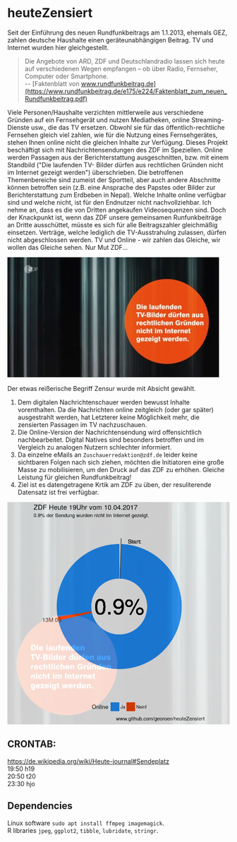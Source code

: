 # heuteZensiert

Seit der Einführung des neuen Rundfunkbeitrags am 1.1.2013, ehemals GEZ, zahlen deutsche Haushalte einen geräteunabhängigen Beitrag. TV und Internet wurden hier gleichgestellt. 

> Die Angebote von ARD, ZDF und Deutschlandradio lassen sich heute auf verschiedenen Wegen empfangen – ob über Radio, Fernseher, Computer oder Smartphone.  
> -- [Faktenblatt von www.rundfunkbeitrag.de](https://www.rundfunkbeitrag.de/e175/e224/Faktenblatt_zum_neuen_Rundfunkbeitrag.pdf)  

Viele Personen/Haushalte verzichten mittlerweile aus verschiedene Gründen auf ein Fernsehgerät und nutzen Mediatheken, online Streaming-Dienste usw., die das TV ersetzen. Obwohl sie für das öffentlich-rechtliche Fernsehen gleich viel zahlen, wie für die Nutzung eines Fernsehgerätes, stehen Ihnen online nicht die gleichen Inhalte zur Verfügung. Dieses Projekt beschäftigt sich mit Nachrichtensendungen des ZDF im Speziellen. Online werden Passagen aus der Berichterstattung ausgeschnitten, bzw. mit einem Standbild ("Die laufenden TV- Bilder dürfen aus rechtlichen Gründen nicht im Internet gezeigt werden") überschrieben. Die betroffenen Themenbereiche sind zumeist der Sportteil, aber auch andere Abschnitte können betroffen sein (z.B. eine Ansprache des Papstes oder Bilder zur Berichterstattung zum Erdbeben in Nepal). Welche Inhalte online verfügbar sind und welche nicht, ist für den Endnutzer nicht nachvollziehbar. Ich nehme an, dass es die von Dritten angekaufen Videosequenzen sind. Doch der Knackpunkt ist, wenn das ZDF unsere gemeinsamen Runfunkbeiträge an Dritte ausschüttet, müsste es sich für alle Beitragszahler gleichmäßig einsetzen. Verträge, welche lediglich die TV-Ausstrahulng zulassen, dürfen nicht abgeschlossen werden. TV und Online - wir zahlen das Gleiche, wir wollen das Gleiche sehen. Nur Mut ZDF...  

![Bluescreen heute Zensiert](./heuteZensiert.jpg)  

Der etwas reißerische Begriff Zensur wurde mit Absicht gewählt.   
1) Dem digitalen Nachrichtenschauer werden bewusst Inhalte vorenthalten. Da die Nachrichten online zeitgleich (oder gar später) ausgestrahlt werden, hat Letzterer keine Möglichkeit mehr, die zensierten Passagen im TV nachzuschauen.  
2) Die Online-Version der Nachrichtensendung wird offensichtlich nachbearbeitet. Digital Natives sind besonders betroffen und im Vergleich zu analogen Nutzern schlechter informiert.  
3) Da einzelne eMails an `Zuschauerredaktion@zdf.de` leider keine sichtbaren Folgen nach sich ziehen, möchten die Initiatoren eine große Masse zu mobilisieren, um den Druck auf das ZDF zu erhöhen. Gleiche Leistung für gleichen Rundfunkbeitrag!  
4) Ziel ist es datengetragene Krtik am ZDF zu üben, der resuliterende Datensatz ist frei verfügbar. 

![Kuchendiagramm](./heuteStatisik.png)  

## CRONTAB:
https://de.wikipedia.org/wiki/Heute-journal#Sendeplatz  
19:50 h19  
20:50 t20  
23:30 hjo  

## Dependencies
Linux software `sudo apt install ffmpeg imagemagick`.  
R libraries `jpeg`, `ggplot2`, `tibble`, `lubridate`, `stringr`.
